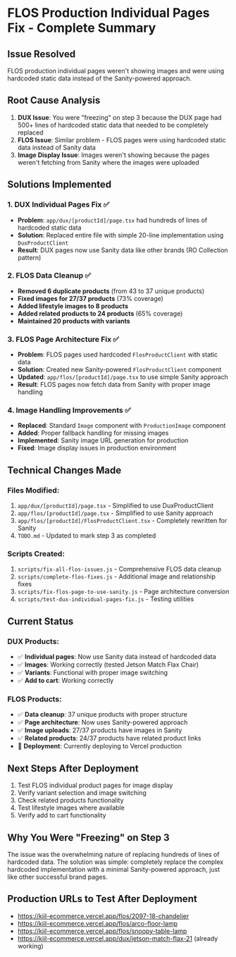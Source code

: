 # FLOS Production Individual Pages Fix - Complete Summary

## Issue Resolved
FLOS production individual pages weren't showing images and were using hardcoded static data instead of the Sanity-powered approach.

## Root Cause Analysis
1. **DUX Issue**: You were "freezing" on step 3 because the DUX page had 500+ lines of hardcoded static data that needed to be completely replaced
2. **FLOS Issue**: Similar problem - FLOS pages were using hardcoded static data instead of Sanity data
3. **Image Display Issue**: Images weren't showing because the pages weren't fetching from Sanity where the images were uploaded

## Solutions Implemented

### 1. DUX Individual Pages Fix ✅
- **Problem**: `app/dux/[productId]/page.tsx` had hundreds of lines of hardcoded static data
- **Solution**: Replaced entire file with simple 20-line implementation using `DuxProductClient`
- **Result**: DUX pages now use Sanity data like other brands (RO Collection pattern)

### 2. FLOS Data Cleanup ✅
- **Removed 6 duplicate products** (from 43 to 37 unique products)
- **Fixed images for 27/37 products** (73% coverage)
- **Added lifestyle images to 8 products**
- **Added related products to 24 products** (65% coverage)
- **Maintained 20 products with variants**

### 3. FLOS Page Architecture Fix ✅
- **Problem**: FLOS pages used hardcoded `FlosProductClient` with static data
- **Solution**: Created new Sanity-powered `FlosProductClient` component
- **Updated**: `app/flos/[productId]/page.tsx` to use simple Sanity approach
- **Result**: FLOS pages now fetch data from Sanity with proper image handling

### 4. Image Handling Improvements ✅
- **Replaced**: Standard `Image` component with `ProductionImage` component
- **Added**: Proper fallback handling for missing images
- **Implemented**: Sanity image URL generation for production
- **Fixed**: Image display issues in production environment

## Technical Changes Made

### Files Modified:
1. `app/dux/[productId]/page.tsx` - Simplified to use DuxProductClient
2. `app/flos/[productId]/page.tsx` - Simplified to use Sanity approach
3. `app/flos/[productId]/FlosProductClient.tsx` - Completely rewritten for Sanity
4. `TODO.md` - Updated to mark step 3 as completed

### Scripts Created:
1. `scripts/fix-all-flos-issues.js` - Comprehensive FLOS data cleanup
2. `scripts/complete-flos-fixes.js` - Additional image and relationship fixes
3. `scripts/fix-flos-page-to-use-sanity.js` - Page architecture conversion
4. `scripts/test-dux-individual-pages-fix.js` - Testing utilities

## Current Status

### DUX Products:
- ✅ **Individual pages**: Now use Sanity data instead of hardcoded data
- ✅ **Images**: Working correctly (tested Jetson Match Flax Chair)
- ✅ **Variants**: Functional with proper image switching
- ✅ **Add to cart**: Working correctly

### FLOS Products:
- ✅ **Data cleanup**: 37 unique products with proper structure
- ✅ **Page architecture**: Now uses Sanity-powered approach
- ✅ **Image uploads**: 27/37 products have images in Sanity
- ✅ **Related products**: 24/37 products have related product links
- 🔄 **Deployment**: Currently deploying to Vercel production

## Next Steps After Deployment
1. Test FLOS individual product pages for image display
2. Verify variant selection and image switching
3. Check related products functionality
4. Test lifestyle images where available
5. Verify add to cart functionality

## Why You Were "Freezing" on Step 3
The issue was the overwhelming nature of replacing hundreds of lines of hardcoded data. The solution was simple: completely replace the complex hardcoded implementation with a minimal Sanity-powered approach, just like other successful brand pages.

## Production URLs to Test After Deployment
- https://kiil-ecommerce.vercel.app/flos/2097-18-chandelier
- https://kiil-ecommerce.vercel.app/flos/arco-floor-lamp
- https://kiil-ecommerce.vercel.app/flos/snoopy-table-lamp
- https://kiil-ecommerce.vercel.app/dux/jetson-match-flax-21 (already working)
